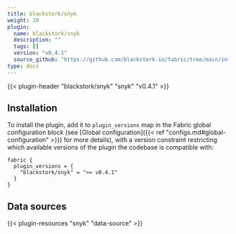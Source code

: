 ```yaml
---
title: blackstork/snyk
weight: 20
plugin:
  name: blackstork/snyk
  description: ""
  tags: []
  version: "v0.4.1"
  source_github: "https://github.com/blackstork-io/fabric/tree/main/internal/snyk/"
type: docs
---
```


{{< plugin-header "blackstork/snyk" "snyk" "v0.4.1" >}}

## Installation

To install the plugin, add it to `plugin_versions` map in the Fabric global configuration block (see [Global configuration]({{< ref "configs.md#global-configuration" >}}) for more details), with a version constraint restricting which available versions of the plugin the codebase is compatible with:

```hcl
fabric {
  plugin_versions = {
    "blackstork/snyk" = ">= v0.4.1"
  }
}
```


## Data sources

{{< plugin-resources "snyk" "data-source" >}}
